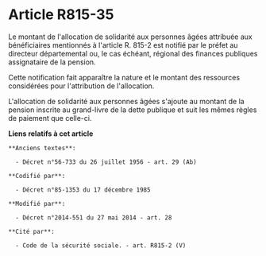 # Article R815-35

Le montant de l'allocation de solidarité aux personnes âgées attribuée aux bénéficiaires mentionnés à l'article R. 815-2 est
notifié par le préfet au directeur départemental ou, le cas échéant, régional des finances publiques assignataire de la
pension. 

Cette notification fait apparaître la nature et le montant des ressources considérées pour l'attribution de l'allocation. 

L'allocation de solidarité aux personnes âgées s'ajoute au montant de la pension inscrite au grand-livre de la dette publique
et suit les mêmes règles de paiement que celle-ci.

**Liens relatifs à cet article**

	**Anciens textes**:

	  - Décret n°56-733 du 26 juillet 1956 - art. 29 (Ab)

	**Codifié par**:

	  - Décret n°85-1353 du 17 décembre 1985

	**Modifié par**:

	  - Décret n°2014-551 du 27 mai 2014 - art. 28

	**Cité par**:

	  - Code de la sécurité sociale. - art. R815-2 (V)
